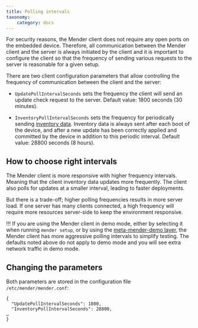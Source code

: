 ```yaml
---
title: Polling intervals
taxonomy:
    category: docs
---
```


For security reasons, the Mender client does not require any open ports on the
embedded device. Therefore, all communication between the Mender client and the
server is always initiated by the client and it is important to configure the
client so that the frequency of sending various requests to the server is
reasonable for a given setup.

There are two client configuration parameters that allow controlling the
frequency of communication between the client and the server:

* `UpdatePollIntervalSeconds` sets the frequency the client will send an update check request to the server.
Default value: 1800 seconds (30 minutes).

* `InventoryPollIntervalSeconds` sets the frequency for periodically sending [inventory data](../../04.Inventory/docs.md).
Inventory data is always sent after each boot of the device, and after a new update has been
correctly applied and committed by the device in addition to this periodic interval.
Default value: 28800 seconds (8 hours).

## How to choose right intervals

The Mender client is more responsive with higher frequency intervals. Meaning
that the client inventory data updates more frequently. The client also polls
for updates at a smaller interval, leading to faster deployments.

But there is a trade-off; higher polling frequencies results in more server
load. If one server has many clients connected, a high frequency will require
more resources server-side to keep the environment responsive.

!!! If you are using the Mender client in demo mode, either by selecting it when running `mender setup`, or by using the [meta-mender-demo layer](../../../05.Operating-System-updates-Yocto-Project/03.Build-for-demo/docs.md), the Mender client has more aggressive polling intervals to simplify testing. The defaults noted above do not apply to demo mode and you will see extra network traffic in demo mode.


## Changing the parameters

Both parameters are stored in the configuration file `/etc/mender/mender.conf`:

```
{
  "UpdatePollIntervalSeconds": 1800,
  "InventoryPollIntervalSeconds": 28800,
…
}
```

